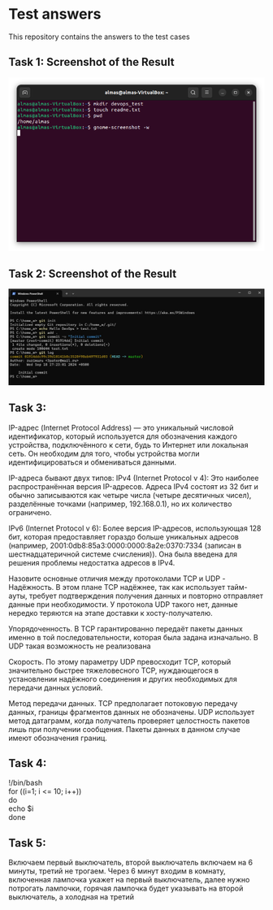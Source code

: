 # Test answers

This repository contains the answers to the test cases

## Task 1: Screenshot of the Result


![Screenshot](images/Tast_1_linux.png)


## Task 2: Screenshot of the Result


![Screenshot](images/Task_2_git.jpg)



## Task 3:
IP-адрес (Internet Protocol Address) — это уникальный числовой идентификатор, который используется для обозначения каждого устройства, подключённого к сети, будь то Интернет или локальная сеть. Он необходим для того, чтобы устройства могли идентифицироваться и обмениваться данными.

IP-адреса бывают двух типов:
IPv4 (Internet Protocol v 4): Это наиболее распространённая версия IP-адресов. Адреса IPv4 состоят из 32 бит и обычно записываются как четыре числа (четыре десятичных чисел), разделённые точками (например, 192.168.0.1), но их количество ограничено.

IPv6 (Internet Protocol v 6): Более версия IP-адресов, использующая 128 бит, которая предоставляет гораздо больше уникальных адресов (например, 2001:0db8:85a3:0000:0000:8a2e:0370:7334 (записан в шестнадцатеричной системе счисления)). Она была введена для решения проблемы недостатка адресов в IPv4.


Назовите основные отличия между протоколами TCP и UDP - 
Надёжность. В этом плане TCP надёжнее, так как использует тайм-ауты, требует подтверждения получения данных и повторно отправляет данные при необходимости. У протокола UDP такого нет, данные нередко теряются на этапе доставки к хосту-получателю.

Упорядоченность. В TCP гарантированно передаёт пакеты данных именно в той последовательности, которая была задана изначально. В UDP такая возможность не реализована

Скорость. По этому параметру UDP превосходит TCP, который значительно быстрее тяжеловесного TCP, нуждающегося в установлении надёжного соединения и других необходимых для передачи данных условий.

Метод передачи данных. TCP предполагает потоковую передачу данных, границы фрагментов данных не обозначены. UDP использует метод датаграмм, когда получатель проверяет целостность пакетов лишь при получении сообщения. Пакеты данных в данном случае имеют обозначения границ.

## Task 4:

!/bin/bash  
for ((i=1; i <= 10; i++))  
do  
echo $i  
done


## Task 5:

Включаем первый выключатель, второй выключатель включаем на 6 минуты, третий не трогаем. Через 6 минут входим в комнату, включенная лампочка укажет на первый выключатель, далее нужно потрогать лампочки, горячая лампочка будет указывать на второй выключатель, а холодная на третий



